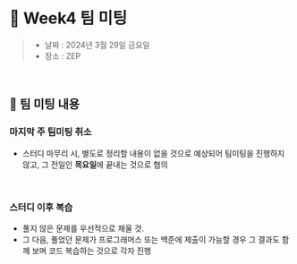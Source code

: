 # 🐥 Week4 팀 미팅

> - 날짜 : 2024년 3월 29일 금요일 <br>
> - 장소 : ZEP <br>

<br>

## 💭 팀 미팅 내용
### 마지막 주 팀미팅 취소
- 스터디 마무리 시, 별도로 정리할 내용이 없을 것으로 예상되어 팀미팅을 진행하지 않고, 그 전일인 **목요일**에 끝내는 것으로 협의

<br>

### 스터디 이후 복습
- 풀지 않은 문제를 우선적으로 채울 것.
- 그 다음, 풀었던 문제가 프로그래머스 또는 백준에 제출이 가능할 경우 그 결과도 함께 보며 코드 복습하는 것으로 각자 진행
